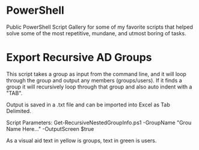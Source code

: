 # PowerShell
Public PowerShell Script Gallery for some of my favorite scripts that helped solve some of the most repetitive, mundane, and utmost boring of tasks.

# Export Recursive AD Groups
This script takes a group as input from the command line, and it will loop through the group and output any members (groups/users). If it finds a group it will recursively loop through that group and also auto indent with a "TAB". 

Output is saved in a .txt file and can be imported into Excel as Tab Delimited.

Script Parameters:
Get-RecursiveNestedGroupInfo.ps1 -GroupName "Grou Name Here..." -OutputScreen $true

As a visual aid text in yellow is groups, text in green is users.
